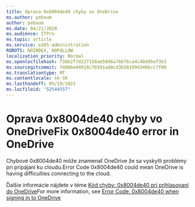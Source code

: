 ```yaml
---
title: Oprava 0x8004de40 chyby vo OneDrive
ms.author: pebaum
author: pebaum
ms.date: 04/21/2020
ms.audience: ITPro
ms.topic: article
ms.service: o365-administration
ROBOTS: NOINDEX, NOFOLLOW
localization_priority: Normal
ms.openlocfilehash: f30b2f7d237158ae58d6a76676ca4c40d95ef3b3
ms.sourcegitcommit: f4866e94918c7b591ad0cd3b58169d340bcc7f00
ms.translationtype: MT
ms.contentlocale: sk-SK
ms.lasthandoff: 05/19/2021
ms.locfileid: "52544557"
---
```

# <a name="fix-0x8004de40-error-in-onedrive"></a><span data-ttu-id="fd380-102">Oprava 0x8004de40 chyby vo OneDrive</span><span class="sxs-lookup"><span data-stu-id="fd380-102">Fix 0x8004de40 error in OneDrive</span></span>

<span data-ttu-id="fd380-103">Chybové 0x8004de40 môže znamenať OneDrive že sa vyskytli problémy pri pripájaní ku cloudu.</span><span class="sxs-lookup"><span data-stu-id="fd380-103">Error Code 0x8004de40 could mean OneDrive is having difficulties connecting to the cloud.</span></span> 

<span data-ttu-id="fd380-104">Ďalšie informácie nájdete v téme [Kód chyby: 0x8004de40 pri prihlasovaní do OneDrive](/sharepoint/troubleshoot/administration/error-0x8004de40-in-onedrive)</span><span class="sxs-lookup"><span data-stu-id="fd380-104">For more information, see [Error Code: 0x8004de40 when signing in to OneDrive](/sharepoint/troubleshoot/administration/error-0x8004de40-in-onedrive)</span></span>